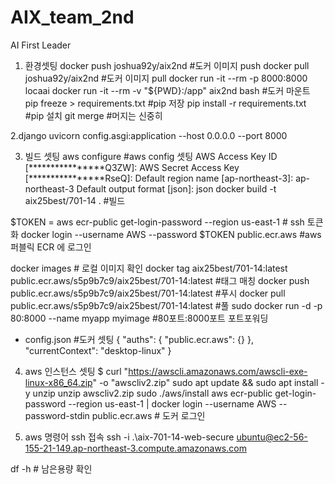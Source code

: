 # AIX_team_2nd

AI First Leader

1. 환경셋팅
   docker push joshua92y/aix2nd #도커 이미지 push
   docker pull joshua92y/aix2nd #도커 이미지 pull
   docker run -it --rm -p 8000:8000 locaai
   docker run -it --rm -v "${PWD}:/app" aix2nd bash #도커 마운트
   pip freeze > requirements.txt #pip 저장
   pip install -r requirements.txt #pip 설치
   git merge #머지는 신중히

2.django
uvicorn config.asgi:application --host 0.0.0.0 --port 8000


3. 빌드 셋팅
aws configure #aws config 셋팅
AWS Access Key ID [****************Q3ZW]:
AWS Secret Access Key [****************RseQ]:
Default region name [ap-northeast-3]: ap-northeast-3
Default output format [json]: json
docker build -t aix25best/701-14 . #빌드

$TOKEN = aws ecr-public get-login-password --region us-east-1 # ssh 토큰화
docker login --username AWS --password $TOKEN public.ecr.aws #aws 퍼블릭 ECR 에 로그인

docker images # 로컬 이미지 확인
docker tag aix25best/701-14:latest public.ecr.aws/s5p9b7c9/aix25best/701-14:latest #태그 매칭
docker push public.ecr.aws/s5p9b7c9/aix25best/701-14:latest #푸시
docker pull public.ecr.aws/s5p9b7c9/aix25best/701-14:latest #풀
sudo docker run -d -p 80:8000 --name myapp myimage #80포트:8000포트 포트포워딩


- config.json #도커 셋팅 
{
  "auths": {
    "public.ecr.aws": {}
  },
  "currentContext": "desktop-linux"
}

4. aws 인스턴스 셋팅
$ curl "https://awscli.amazonaws.com/awscli-exe-linux-x86_64.zip" -o "awscliv2.zip"
sudo apt update && sudo apt install -y unzip
unzip awscliv2.zip
sudo ./aws/install
aws ecr-public get-login-password --region us-east-1 | docker login --username AWS --password-stdin public.ecr.aws # 도커 로그인

5. aws 명령어
ssh 접속
ssh -i .\aix-701-14-web-secure ubuntu@ec2-56-155-21-149.ap-northeast-3.compute.amazonaws.com

df -h # 남은용량 확인
